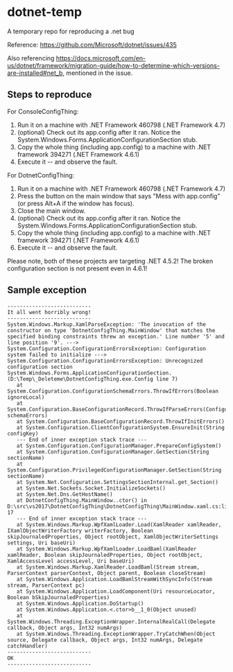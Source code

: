 # dotnet-temp
A temporary repo for reproducing a .net bug

Reference: <https://github.com/Microsoft/dotnet/issues/435>

Also referencing <https://docs.microsoft.com/en-us/dotnet/framework/migration-guide/how-to-determine-which-versions-are-installed#net_b>, mentioned in the issue.

## Steps to reproduce

For ConsoleConfigThing:
1. Run it on a machine with .NET Framework 460798 (.NET Framework 4.7)
2. (optional) Check out its app.config after it ran. Notice the System.Windows.Forms.ApplicationConfigurationSection stub.
3. Copy the whole thing (including app.config) to a machine with .NET framework 394271 (.NET Framework 4.6.1)
4. Execute it -- and observe the fault.

For DotnetConfigThing:
1. Run it on a machine with .NET Framework 460798 (.NET Framework 4.7)
2. Press the button on the main window that says "Mess with app.config" (or press Alt+A if the window has focus).
3. Close the main window.
4. (optional) Check out its app.config after it ran. Notice the System.Windows.Forms.ApplicationConfigurationSection stub.
5. Copy the whole thing (including app.config) to a machine with .NET framework 394271 (.NET Framework 4.6.1)
6. Execute it -- and observe the fault.

Please note, both of these projects are targeting .NET 4.5.2! The broken configuration section is not present even in 4.6.1!

## Sample exception

```
---------------------------
It all went horribly wrong!
---------------------------
System.Windows.Markup.XamlParseException: 'The invocation of the constructor on type 'DotnetConfigThing.MainWindow' that matches the specified binding constraints threw an exception.' Line number '5' and line position '9'. ---> System.Configuration.ConfigurationErrorsException: Configuration system failed to initialize ---> System.Configuration.ConfigurationErrorsException: Unrecognized configuration section System.Windows.Forms.ApplicationConfigurationSection. (D:\Temp\_Deleteme\DotnetConfigThing.exe.Config line 7)
   at System.Configuration.ConfigurationSchemaErrors.ThrowIfErrors(Boolean ignoreLocal)
   at System.Configuration.BaseConfigurationRecord.ThrowIfParseErrors(ConfigurationSchemaErrors schemaErrors)
   at System.Configuration.BaseConfigurationRecord.ThrowIfInitErrors()
   at System.Configuration.ClientConfigurationSystem.EnsureInit(String configKey)
   --- End of inner exception stack trace ---
   at System.Configuration.ConfigurationManager.PrepareConfigSystem()
   at System.Configuration.ConfigurationManager.GetSection(String sectionName)
   at System.Configuration.PrivilegedConfigurationManager.GetSection(String sectionName)
   at System.Net.Configuration.SettingsSectionInternal.get_Section()
   at System.Net.Sockets.Socket.InitializeSockets()
   at System.Net.Dns.GetHostName()
   at DotnetConfigThing.MainWindow..ctor() in D:\src\vs2017\DotnetConfigThing\DotnetConfigThing\MainWindow.xaml.cs:line 17
   --- End of inner exception stack trace ---
   at System.Windows.Markup.WpfXamlLoader.Load(XamlReader xamlReader, IXamlObjectWriterFactory writerFactory, Boolean skipJournaledProperties, Object rootObject, XamlObjectWriterSettings settings, Uri baseUri)
   at System.Windows.Markup.WpfXamlLoader.LoadBaml(XamlReader xamlReader, Boolean skipJournaledProperties, Object rootObject, XamlAccessLevel accessLevel, Uri baseUri)
   at System.Windows.Markup.XamlReader.LoadBaml(Stream stream, ParserContext parserContext, Object parent, Boolean closeStream)
   at System.Windows.Application.LoadBamlStreamWithSyncInfo(Stream stream, ParserContext pc)
   at System.Windows.Application.LoadComponent(Uri resourceLocator, Boolean bSkipJournaledProperties)
   at System.Windows.Application.DoStartup()
   at System.Windows.Application.<.ctor>b__1_0(Object unused)
   at System.Windows.Threading.ExceptionWrapper.InternalRealCall(Delegate callback, Object args, Int32 numArgs)
   at System.Windows.Threading.ExceptionWrapper.TryCatchWhen(Object source, Delegate callback, Object args, Int32 numArgs, Delegate catchHandler)
---------------------------
OK   
---------------------------
```

